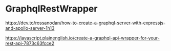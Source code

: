 # GraphqlRestWrapper
https://dev.to/rossanodan/how-to-create-a-graphql-server-with-expressjs-and-apollo-server-1h13

https://javascript.plainenglish.io/create-a-graphql-api-wrapper-for-your-rest-api-7873c63fcce2